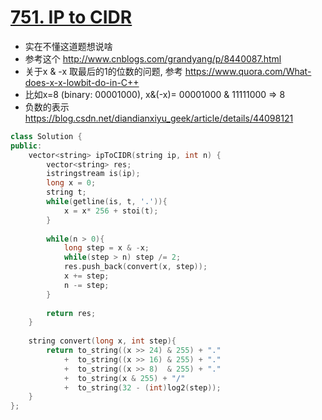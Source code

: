 # [751. IP to CIDR](https://leetcode.com/problems/ip-to-cidr/)
* 实在不懂这道题想说啥
* 参考这个 http://www.cnblogs.com/grandyang/p/8440087.html
* 关于x & -x 取最后的1的位数的问题, 参考 https://www.quora.com/What-does-x-x-lowbit-do-in-C++
* 比如x=8 (binary: 00001000), x&(-x)= 00001000 & 11111000 => 8
* 负数的表示 https://blog.csdn.net/diandianxiyu_geek/article/details/44098121


```c++
class Solution {
public:
    vector<string> ipToCIDR(string ip, int n) {
        vector<string> res;
        istringstream is(ip);
        long x = 0;
        string t;
        while(getline(is, t, '.')){
            x = x* 256 + stoi(t);
        }
        
        while(n > 0){
            long step = x & -x;
            while(step > n) step /= 2;
            res.push_back(convert(x, step));
            x += step;
            n -= step;
        } 
        
        return res;
    }
    
    string convert(long x, int step){
        return to_string((x >> 24) & 255) + "."
            +  to_string((x >> 16) & 255) + "."
            +  to_string((x >> 8)  & 255) + "."
            +  to_string(x & 255) + "/" 
            +  to_string(32 - (int)log2(step));
    }
};
```

